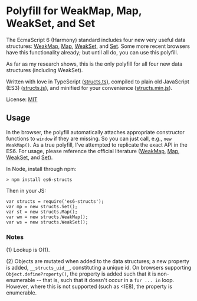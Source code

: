 # Polyfill for WeakMap, Map, WeakSet, and Set

The EcmaScript 6 (Harmony) standard includes four new very useful data structures:  [WeakMap](https://developer.mozilla.org/en-US/docs/Web/JavaScript/Reference/Global_Objects/WeakMap), [Map](https://developer.mozilla.org/en-US/docs/Web/JavaScript/Reference/Global_Objects/Map), [WeakSet](https://developer.mozilla.org/en-US/docs/Web/JavaScript/Reference/Global_Objects/WeakSet), and [Set](https://developer.mozilla.org/en-US/docs/Web/JavaScript/Reference/Global_Objects/Set).  Some more recent browsers have this functionality already; but until all do, you can use this polyfill.

As far as my research shows, this is the only polyfill for all four new data structures (including WeakSet).

Written with love in TypeScript ([structs.ts](https://github.com/dregre/structs-polyfill/blob/master/structs.ts)), compiled to plain old JavaScript (ES3) ([structs.js](https://github.com/dregre/structs-polyfill/blob/master/structs.js)), and minified for your convenience ([structs.min.js](https://github.com/dregre/structs-polyfill/blob/master/structs.min.js)).

License: [MIT](https://tldrlegal.com/license/mit-license)

## Usage

In the browser, the polyfill automatically attaches appropriate constructor functions to `window` if they are missing.  So you can just call, e.g., `new WeakMap()`.  As a true polyfill, I've attempted to replicate the exact API in the ES6. For usage, please reference the official literature ([WeakMap](https://developer.mozilla.org/en-US/docs/Web/JavaScript/Reference/Global_Objects/WeakMap), [Map](https://developer.mozilla.org/en-US/docs/Web/JavaScript/Reference/Global_Objects/Map), [WeakSet](https://developer.mozilla.org/en-US/docs/Web/JavaScript/Reference/Global_Objects/WeakSet), and [Set](https://developer.mozilla.org/en-US/docs/Web/JavaScript/Reference/Global_Objects/Set)).

In Node, install through npm:

```
> npm install es6-structs
```

Then in your JS:

```
var structs = require('es6-structs');
var mp = new structs.Set();
var st = new structs.Map();
var wm = new structs.WeakMap();
var ws = new structs.WeakSet();
```

### Notes

(1) Lookup is O(1).

(2) Objects are mutated when added to the data structures; a new property is added, `__structs_uid__`, constituting a unique id.  On browsers supporting `Object.defineProperty()`, the property is added such that it is non-enumerable -- that is, such that it doesn't occur in a `for ... in` loop.  However, where this is not supported (such as <IE8), the property is enumerable.

